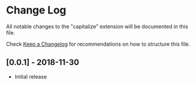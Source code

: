 # Change Log

All notable changes to the "capitalize" extension will be documented in this file.

Check [Keep a Changelog](http://keepachangelog.com/) for recommendations on how to structure this file.

## [0.0.1] - 2018-11-30

- Initial release
